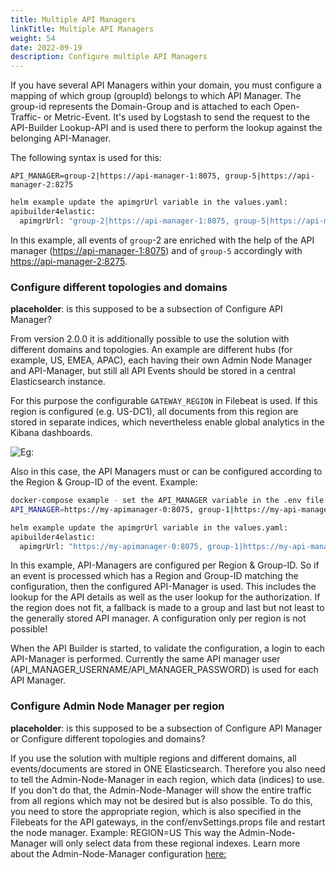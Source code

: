 ```yaml
---
title: Multiple API Managers
linkTitle: Multiple API Managers
weight: 54
date: 2022-09-19
description: Configure multiple API Managers
---
```


If you have several API Managers within your domain, you must configure a mapping of which group (groupId) belongs to which API Manager. The group-id represents the Domain-Group and is attached to each Open-Traffic- or Metric-Event. It's used by Logstash to send the request to the API-Builder Lookup-API and is used there to perform the lookup against the belonging API-Manager.

The following syntax is used for this:

```none
API_MANAGER=group-2|https://api-manager-1:8075, group-5|https://api-manager-2:8275
```

```bash
helm example update the apimgrUrl variable in the values.yaml:
apibuilder4elastic:
  apimgrUrl: "group-2|https://api-manager-1:8075, group-5|https://api-manager-2:8275"
```

In this example, all events of `group`-2 are enriched with the help of the API manager (<https://api-manager-1:8075>) and of `group-5` accordingly with <https://api-manager-2:8275>.

### Configure different topologies and domains

**placeholder**: is this supposed to be a subsection of Configure API Manager?

From version 2.0.0 it is additionally possible to use the solution with different domains and topologies. An example are different hubs (for example, US, EMEA, APAC), each having their own Admin Node Manager and API-Manager, but still all API Events should be stored in a central Elasticsearch instance.

For this purpose the configurable `GATEWAY_REGION` in Filebeat is used. If this region is configured (e.g. US-DC1), all documents from this region are stored in separate indices, which nevertheless enable global analytics in the Kibana dashboards.

![Eg:](/Images/op_insights/op_insights_index_per_region.png)


Also in this case, the API Managers must or can be configured according to the Region & Group-ID of the event. Example:

```bash
docker-compose example - set the API_MANAGER variable in the .env file to multiple apimanagers:
API_MANAGER=https://my-apimanager-0:8075, group-1|https://my-api-manager-1:8175, group-5|https://my-api-manager-2:8275, group-6|US|https://my-api-manager-3:8375, group-6|eu|https://my-api-manager-4:8475
```

```bash
helm example update the apimgrUrl variable in the values.yaml:
apibuilder4elastic:
  apimgrUrl: "https://my-apimanager-0:8075, group-1|https://my-api-manager-1:8175, group-5|https://my-api-manager-2:8275, group-6|US|https://my-api-manager-3:8375, group-6|eu|https://my-api-manager-4:8475"
```

In this example, API-Managers are configured per Region & Group-ID. So if an event is processed which has a Region and Group-ID matching the configuration, then the configured API-Manager is used. This includes the lookup for the API details as well as the user lookup for the authorization.
If the region does not fit, a fallback is made to a group and last but not least to the generally stored API manager.
A configuration only per region is not possible!

When the API Builder is started, to validate the configuration, a login to each API-Manager is performed. Currently the same API manager user (API_MANAGER_USERNAME/API_MANAGER_PASSWORD) is used for each API Manager.

### Configure Admin Node Manager per region

**placeholder**: is this supposed to be a subsection of Configure API Manager or Configure different topologies and domains?

If you use the solution with multiple regions and different domains, all events/documents are stored in ONE Elasticsearch. Therefore you also need to tell the Admin-Node-Manager in each region, which data (indices) to use. If you don't do that, the Admin-Node-Manager will show the entire traffic from all regions which may not be desired but is also possible.
To do this, you need to store the appropriate region, which is also specified in the Filebeats for the API gateways, in the conf/envSettings.props file and restart the node manager. Example: REGION=US
This way the Admin-Node-Manager will only select data from these regional indexes. Learn more about the Admin-Node-Manager configuration [here:](/docs/operational_insights/op_insights_configanm/)

